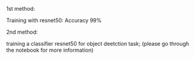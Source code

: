 1st method:

Training with resnet50: Accuracy 99%

2nd method:

training a classifier resnet50 for object deetction task; (please go through the notebook for more information)
